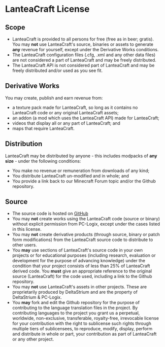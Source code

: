 LanteaCraft License
================

Scope
----------------
  * LanteaCraft is provided to all persons for free (free as in beer; gratis). You may **not** use LanteaCraft's source, binaries or assets to generate **any** revenue for yourself, except under the Derivative Works conditions.
  * The LanteaCraft configuration files (.cfg, .xml and any other data files) are not considered a part of LanteaCraft and may be freely distributed.
  * The LanteaCraft API is not considered part of LanteaCraft and may be freely distributed and/or used as you see fit.


Derivative Works
----------------
You may create, publish and earn revenue from:
  * a texture pack made for LanteaCraft, so long as it contains no LanteaCraft code or any original LanteaCraft assets;
  * an addon (a mod which uses the LanteaCraft API) made for LanteaCraft;
  * videos that display all or any part of LanteaCraft; and
  * maps that require LanteaCraft.


Distribution
----------------
LanteaCraft may be distributed by anyone - this includes modpacks of **any size** - under the following conditions:
  * You make no revenue or remuneration from downloads of any kind;
  * You distribute LanteaCraft un-modified and in whole; and
  * You provide a link back to our Minecraft Forum topic and/or the Github repository.


Source
----------------
  * The source code is hosted on [GitHub](https://github.com/PC-Logix/LanteaCraft)
  * You may **not** create works using the LanteaCraft code (source or binary) without explicit permission from PC-Logix, except under the cases listed in this license.
  * You may **not** create derivative products (through source, binary or patch form modifications) from the LanteaCraft source code to distribute to other users.
  * You **may** use sections of LanteaCraft's source code in your own projects or for educational purposes (including research, evaluation or development for the purpose of advancing knowledge) under the condition that your project consists of less than 25% of LanteaCraft derived code. You **must** give an appropriate reference to the original source (LanteaCraft) for the code used, including a link to the Github repository.
  * You may **not** use LanteaCraft's assets in other projects. These are proprietarily produced by DeltaStrium and are the property of DeltaStrium & PC-Logix.
  * You **may** fork and edit the Github repository for the purpose of contributing to the language translation files in the project. By contributing languages to the project you grant us a perpetual, worldwide, non-exclusive, transferable, royalty-free, irrevocable license for your contribution with the right to sublicense such rights through multiple tiers of sublicensees, to reproduce, modify, display, perform and distribute in whole or part, your contribution as part of LanteaCraft or any other project.